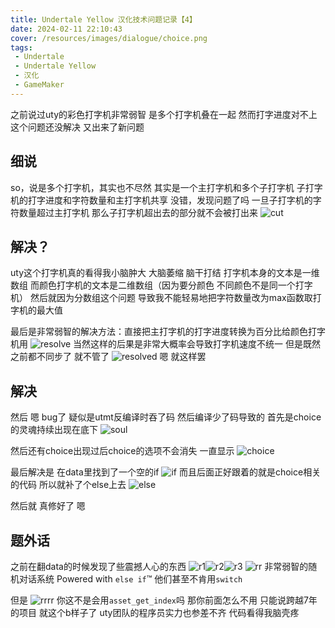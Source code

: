 ```yaml
---
title: Undertale Yellow 汉化技术问题记录【4】
date: 2024-02-11 22:10:43
cover: /resources/images/dialogue/choice.png
tags:
 - Undertale
 - Undertale Yellow
 - 汉化
 - GameMaker
---
```


之前说过uty的彩色打字机非常弱智
是多个打字机叠在一起
然而打字进度对不上这个问题还没解决 又出来了新问题

## 细说
so，说是多个打字机，其实也不尽然
其实是一个主打字机和多个子打字机
子打字机的打字进度和字符数量和主打字机共享
没错，发现问题了吗
一旦子打字机的字符数量超过主打字机
那么子打字机超出去的部分就不会被打出来
![cut](./resources/images/dialogue/cut.png)

## 解决？
uty这个打字机真的看得我小脑肿大 大脑萎缩 脑干打结
打字机本身的文本是一维数组 而颜色打字机的文本是二维数组（因为要分颜色 不同颜色不是同一个打字机）
然后就因为分数组这个问题 导致我不能轻易地把字符数量改为max函数取打字机的最大值

最后是非常弱智的解决方法：直接把主打字机的打字进度转换为百分比给颜色打字机用
![resolve](./resources/images/dialogue/resolve.png)
当然这样的后果是非常大概率会导致打字机速度不统一
但是既然之前都不同步了 就不管了
![resolved](./resources/images/dialogue/resolved.png)
嗯 就这样罢

## 解决
然后 嗯 bug了
疑似是utmt反编译时吞了码 然后编译少了码导致的
首先是choice的灵魂持续出现在底下
![soul](./resources/images/dialogue/soul.png)

然后还有choice出现过后choice的选项不会消失 一直显示
![choice](./resources/images/dialogue/choice.png)

最后解决是 在data里找到了一个空的if
![if](./resources/images/dialogue/if.png)
而且后面正好跟着的就是choice相关的代码
所以就补了个else上去
![else](./resources/images/dialogue/else.png)

然后就 真修好了 嗯

## 题外话
之前在翻data的时候发现了些震撼人心的东西
![r1](./resources/images/dialogue/r1.png)![r2](./resources/images/dialogue/r2.png)![r3](./resources/images/dialogue/r3.png)
![rr](./resources/images/dialogue/rr.png)
非常弱智的随机对话系统
Powered with ```else if```™
他们甚至不肯用```switch```

但是
![rrrr](./resources/images/dialogue/rrrr.png)
你这不是会用```asset_get_index```吗
那你前面怎么不用
只能说跨越7年的项目 就这个b样子了
uty团队的程序员实力也参差不齐
代码看得我脑壳疼